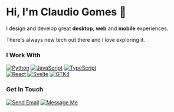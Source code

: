 # Hi, I'm Claudio Gomes 🤘

I design and develop great **desktop**, **web** and **mobile** experiences. 

There's always new tech out there and I love exploring it.

### I Work With
[![Python](https://img.shields.io/badge/Python-darkblue?style=for-the-badge)](#)
[![JavaScript](https://img.shields.io/badge/JavaScript-ff0?style=for-the-badge)](#)
[![TypeScript](https://img.shields.io/badge/TypeScript-blue?style=for-the-badge)](#)  
[![React](https://img.shields.io/badge/React-61DAFB?style=for-the-badge)](#)
[![Svelte](https://img.shields.io/badge/Svelte-FF3E00?style=for-the-badge)](#)
[![GTK4](https://img.shields.io/badge/GTK4-gray?style=for-the-badge)](#)

### Get In Touch
[![Send Email](https://img.shields.io/badge/Send_Email-FFBC58?style=for-the-badge)](mailto:gomes.codes@gmail.com "Send me an email.")
[![Message Me](https://img.shields.io/badge/Message_Me-98FF75?style=for-the-badge)](https://wa.me/+5511998502662 "Message me.")
